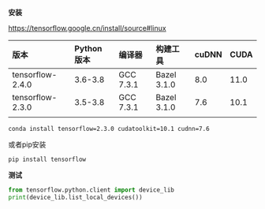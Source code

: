 **安装**

https://tensorflow.google.cn/install/source#linux

| 版本             | Python 版本 | 编译器    | 构建工具    | cuDNN | CUDA |
| :--------------- | :---------- | :-------- | :---------- | :---- | :--- |
| tensorflow-2.4.0 | 3.6-3.8     | GCC 7.3.1 | Bazel 3.1.0 | 8.0   | 11.0 |
| tensorflow-2.3.0 | 3.5-3.8     | GCC 7.3.1 | Bazel 3.1.0 | 7.6   | 10.1 |
|                  |             |           |             |       |      |

```shell
conda install tensorflow=2.3.0 cudatoolkit=10.1 cudnn=7.6
```

或者pip安装

```shell
pip install tensorflow
```



**测试**

```python
from tensorflow.python.client import device_lib
print(device_lib.list_local_devices())
```

